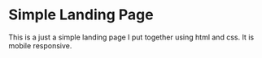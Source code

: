 # Simple Landing Page
This is a just a simple landing page I put together using html and css. It is mobile responsive.
